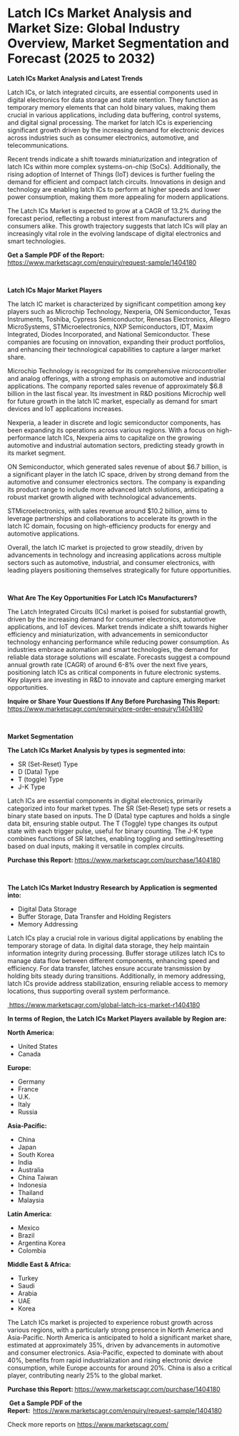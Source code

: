 <p><h1>Latch ICs Market Analysis and Market Size: Global Industry Overview, Market Segmentation and Forecast (2025 to 2032)</h1></p><p><strong>Latch ICs Market Analysis and Latest Trends</strong></p>
<p><p>Latch ICs, or latch integrated circuits, are essential components used in digital electronics for data storage and state retention. They function as temporary memory elements that can hold binary values, making them crucial in various applications, including data buffering, control systems, and digital signal processing. The market for latch ICs is experiencing significant growth driven by the increasing demand for electronic devices across industries such as consumer electronics, automotive, and telecommunications.</p><p>Recent trends indicate a shift towards miniaturization and integration of latch ICs within more complex systems-on-chip (SoCs). Additionally, the rising adoption of Internet of Things (IoT) devices is further fueling the demand for efficient and compact latch circuits. Innovations in design and technology are enabling latch ICs to perform at higher speeds and lower power consumption, making them more appealing for modern applications. </p><p>The Latch ICs Market is expected to grow at a CAGR of 13.2% during the forecast period, reflecting a robust interest from manufacturers and consumers alike. This growth trajectory suggests that latch ICs will play an increasingly vital role in the evolving landscape of digital electronics and smart technologies.</p></p>
<p><strong>Get a Sample PDF of the Report:&nbsp;</strong> <a href="https://www.marketscagr.com/enquiry/request-sample/1404180?utm_campaign=2014&utm_medium=2&utm_source=Github&utm_content=ia&utm_term=13012025&utm_id=latch-ics">https://www.marketscagr.com/enquiry/request-sample/1404180</a></p>
<p>&nbsp;</p>
<p><strong>Latch ICs Major Market Players</strong></p>
<p><p>The latch IC market is characterized by significant competition among key players such as Microchip Technology, Nexperia, ON Semiconductor, Texas Instruments, Toshiba, Cypress Semiconductor, Renesas Electronics, Allegro MicroSystems, STMicroelectronics, NXP Semiconductors, IDT, Maxim Integrated, Diodes Incorporated, and National Semiconductor. These companies are focusing on innovation, expanding their product portfolios, and enhancing their technological capabilities to capture a larger market share.</p><p>Microchip Technology is recognized for its comprehensive microcontroller and analog offerings, with a strong emphasis on automotive and industrial applications. The company reported sales revenue of approximately $6.8 billion in the last fiscal year. Its investment in R&D positions Microchip well for future growth in the latch IC market, especially as demand for smart devices and IoT applications increases.</p><p>Nexperia, a leader in discrete and logic semiconductor components, has been expanding its operations across various regions. With a focus on high-performance latch ICs, Nexperia aims to capitalize on the growing automotive and industrial automation sectors, predicting steady growth in its market segment.</p><p>ON Semiconductor, which generated sales revenue of about $6.7 billion, is a significant player in the latch IC space, driven by strong demand from the automotive and consumer electronics sectors. The company is expanding its product range to include more advanced latch solutions, anticipating a robust market growth aligned with technological advancements.</p><p>STMicroelectronics, with sales revenue around $10.2 billion, aims to leverage partnerships and collaborations to accelerate its growth in the latch IC domain, focusing on high-efficiency products for energy and automotive applications.</p><p>Overall, the latch IC market is projected to grow steadily, driven by advancements in technology and increasing applications across multiple sectors such as automotive, industrial, and consumer electronics, with leading players positioning themselves strategically for future opportunities.</p></p>
<p>&nbsp;</p>
<p><strong>What Are The Key Opportunities For Latch ICs Manufacturers?</strong></p>
<p><p>The Latch Integrated Circuits (ICs) market is poised for substantial growth, driven by the increasing demand for consumer electronics, automotive applications, and IoT devices. Market trends indicate a shift towards higher efficiency and miniaturization, with advancements in semiconductor technology enhancing performance while reducing power consumption. As industries embrace automation and smart technologies, the demand for reliable data storage solutions will escalate. Forecasts suggest a compound annual growth rate (CAGR) of around 6-8% over the next five years, positioning latch ICs as critical components in future electronic systems. Key players are investing in R&D to innovate and capture emerging market opportunities.</p></p>
<p><strong>Inquire or Share Your Questions If Any Before Purchasing This Report:</strong> <a href="https://www.marketscagr.com/enquiry/pre-order-enquiry/1404180?utm_campaign=2014&utm_medium=2&utm_source=Github&utm_content=ia&utm_term=13012025&utm_id=latch-ics">https://www.marketscagr.com/enquiry/pre-order-enquiry/1404180</a></p>
<p>&nbsp;</p>
<p><strong>Market Segmentation</strong></p>
<p><strong>The Latch ICs Market Analysis by types is segmented into:</strong></p>
<p><ul><li>SR (Set-Reset) Type</li><li>D (Data) Type</li><li>T (toggle) Type</li><li>J-K Type</li></ul></p>
<p><p>Latch ICs are essential components in digital electronics, primarily categorized into four market types. The SR (Set-Reset) type sets or resets a binary state based on inputs. The D (Data) type captures and holds a single data bit, ensuring stable output. The T (Toggle) type changes its output state with each trigger pulse, useful for binary counting. The J-K type combines functions of SR latches, enabling toggling and setting/resetting based on dual inputs, making it versatile in complex circuits.</p></p>
<p><strong>Purchase this Report:&nbsp;</strong><a href="https://www.marketscagr.com/purchase/1404180?utm_campaign=2014&utm_medium=2&utm_source=Github&utm_content=ia&utm_term=13012025&utm_id=latch-ics">https://www.marketscagr.com/purchase/1404180</a></p>
<p>&nbsp;</p>
<p><strong>The Latch ICs Market Industry Research by Application is segmented into:</strong></p>
<p><ul><li>Digital Data Storage</li><li>Buffer Storage, Data Transfer and Holding Registers</li><li>Memory Addressing</li></ul></p>
<p><p>Latch ICs play a crucial role in various digital applications by enabling the temporary storage of data. In digital data storage, they help maintain information integrity during processing. Buffer storage utilizes latch ICs to manage data flow between different components, enhancing speed and efficiency. For data transfer, latches ensure accurate transmission by holding bits steady during transitions. Additionally, in memory addressing, latch ICs provide address stabilization, ensuring reliable access to memory locations, thus supporting overall system performance.</p></p>
<p><a href="https://www.marketscagr.com/global-latch-ics-market-r1404180?utm_campaign=2014&utm_medium=2&utm_source=Github&utm_content=ia&utm_term=13012025&utm_id=latch-ics">&nbsp;https://www.marketscagr.com/global-latch-ics-market-r1404180</a></p>
<p><strong>In terms of Region, the Latch ICs Market Players available by Region are:</strong></p>
<p>
    <p> <strong> North America: </strong>
        <ul>
            <li>United States</li>
            <li>Canada</li>
        </ul>
        </p> 
    <p> <strong> Europe: </strong>
        <ul>
            <li>Germany</li>
            <li>France</li>
            <li>U.K.</li>
            <li>Italy</li>
            <li>Russia</li>
        </ul>
        </p> 
    <p> <strong> Asia-Pacific: </strong>
        <ul>
            <li>China</li>
            <li>Japan</li>
            <li>South Korea</li>
            <li>India</li>
            <li>Australia</li>
            <li>China Taiwan</li>
            <li>Indonesia</li>
            <li>Thailand</li>
            <li>Malaysia</li>
        </ul>
        </p> 
    <p> <strong> Latin America: </strong>
        <ul>
            <li>Mexico</li>
            <li>Brazil</li>
            <li>Argentina Korea</li>
            <li>Colombia</li>
        </ul>
        </p> 
    <p> <strong> Middle East & Africa: </strong>
        <ul>
            <li>Turkey</li>
            <li>Saudi</li>
            <li>Arabia</li>
            <li>UAE</li>
            <li>Korea</li>
        </ul>
    </p>
    </p>
<p><p>The Latch ICs market is projected to experience robust growth across various regions, with a particularly strong presence in North America and Asia-Pacific. North America is anticipated to hold a significant market share, estimated at approximately 35%, driven by advancements in automotive and consumer electronics. Asia-Pacific, expected to dominate with about 40%, benefits from rapid industrialization and rising electronic device consumption, while Europe accounts for around 20%. China is also a critical player, contributing nearly 25% to the global market.</p></p>
<p><strong>Purchase this Report: </strong><a href="https://www.marketscagr.com/purchase/1404180?utm_campaign=2014&utm_medium=2&utm_source=Github&utm_content=ia&utm_term=13012025&utm_id=latch-ics">https://www.marketscagr.com/purchase/1404180</a></p>
<p>&nbsp;<strong>Get a Sample PDF of the Report:&nbsp;&nbsp;</strong><a href="https://www.marketscagr.com/enquiry/request-sample/1404180?utm_campaign=2014&utm_medium=2&utm_source=Github&utm_content=ia&utm_term=13012025&utm_id=latch-ics">https://www.marketscagr.com/enquiry/request-sample/1404180</a></p>
<p><strong></strong></p>
<p>Check more reports on <a href="https://www.marketscagr.com/?utm_campaign=2014&utm_medium=2&utm_source=Github&utm_content=ia&utm_term=13012025&utm_id=latch-ics">https://www.marketscagr.com/</a></p>